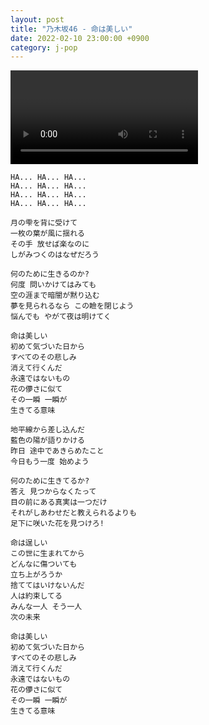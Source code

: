 ```yaml
---
layout: post
title: "乃木坂46 - 命は美しい"
date: 2022-02-10 23:00:00 +0900
category: j-pop
---
```


<div class="video-container">
    <video id="player" class="video-js vjs-default-skin vjs-big-play-centered" data-json="/public/json/j-pop/乃木坂46 - 命は美しい.json"></video>
</div>

```
HA... HA... HA...
HA... HA... HA...
HA... HA... HA...
HA... HA... HA...

月の雫を背に受けて
一枚の葉が風に揺れる
その手 放せば楽なのに
しがみつくのはなぜだろう

何のために生きるのか?
何度 問いかけてはみても
空の涯まで暗闇が黙り込む
夢を見られるなら この瞼を閉じよう
悩んでも やがて夜は明けてく

命は美しい
初めて気づいた日から
すべてのその悲しみ
消えて行くんだ
永遠ではないもの
花の儚さに似て
その一瞬 一瞬が
生きてる意味

地平線から差し込んだ
藍色の陽が語りかける
昨日 途中であきらめたこと
今日もう一度 始めよう

何のために生きてるか?
答え 見つからなくたって
目の前にある真実は一つだけ
それがしあわせだと教えられるよりも
足下に咲いた花を見つけろ!

命は逞しい
この世に生まれてから
どんなに傷ついても
立ち上がろうか
捨ててはいけないんだ
人は約束してる
みんな一人 そう一人
次の未来

命は美しい
初めて気づいた日から
すべてのその悲しみ
消えて行くんだ
永遠ではないもの
花の儚さに似て
その一瞬 一瞬が
生きてる意味
```